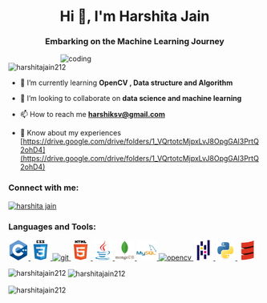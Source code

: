 <h1 align="center">Hi 👋, I'm Harshita Jain</h1>
<h3 align="center">Embarking on the Machine Learning Journey</h3>
<img align = "right" alt="coding" width="400" src="https://user-images.githubusercontent.com/59734313/157189039-c09b3e38-9f42-42c0-ab54-14f1574190a7.gif"
<p align="left"> <img src="https://komarev.com/ghpvc/?username=harshitajain212&label=Profile%20views&color=0e75b6&style=flat" alt="harshitajain212" /> </p>

- 🌱 I’m currently learning **OpenCV , Data structure and Algorithm**

- 👯 I’m looking to collaborate on **data science and machine learning**

- 📫 How to reach me **harshiksv@gmail.com**

- 📄 Know about my experiences [https://drive.google.com/drive/folders/1_VQrtotcMjpxLvJ8OpgGAl3PrtQ2ohD4](https://drive.google.com/drive/folders/1_VQrtotcMjpxLvJ8OpgGAl3PrtQ2ohD4)

<h3 align="left">Connect with me:</h3>
<p align="left">
<a href="https://linkedin.com/in/harshita jain" target="blank"><img align="center" src="https://raw.githubusercontent.com/rahuldkjain/github-profile-readme-generator/master/src/images/icons/Social/linked-in-alt.svg" alt="harshita jain" height="30" width="40" /></a>
</p>

<h3 align="left">Languages and Tools:</h3>
<p align="left"> <a href="https://www.w3schools.com/cpp/" target="_blank" rel="noreferrer"> <img src="https://raw.githubusercontent.com/devicons/devicon/master/icons/cplusplus/cplusplus-original.svg" alt="cplusplus" width="40" height="40"/> </a> <a href="https://www.w3schools.com/css/" target="_blank" rel="noreferrer"> <img src="https://raw.githubusercontent.com/devicons/devicon/master/icons/css3/css3-original-wordmark.svg" alt="css3" width="40" height="40"/> </a> <a href="https://git-scm.com/" target="_blank" rel="noreferrer"> <img src="https://www.vectorlogo.zone/logos/git-scm/git-scm-icon.svg" alt="git" width="40" height="40"/> </a> <a href="https://www.w3.org/html/" target="_blank" rel="noreferrer"> <img src="https://raw.githubusercontent.com/devicons/devicon/master/icons/html5/html5-original-wordmark.svg" alt="html5" width="40" height="40"/> </a> <a href="https://www.java.com" target="_blank" rel="noreferrer"> <img src="https://raw.githubusercontent.com/devicons/devicon/master/icons/java/java-original.svg" alt="java" width="40" height="40"/> </a> <a href="https://www.mongodb.com/" target="_blank" rel="noreferrer"> <img src="https://raw.githubusercontent.com/devicons/devicon/master/icons/mongodb/mongodb-original-wordmark.svg" alt="mongodb" width="40" height="40"/> </a> <a href="https://www.mysql.com/" target="_blank" rel="noreferrer"> <img src="https://raw.githubusercontent.com/devicons/devicon/master/icons/mysql/mysql-original-wordmark.svg" alt="mysql" width="40" height="40"/> </a> <a href="https://opencv.org/" target="_blank" rel="noreferrer"> <img src="https://www.vectorlogo.zone/logos/opencv/opencv-icon.svg" alt="opencv" width="40" height="40"/> </a> <a href="https://pandas.pydata.org/" target="_blank" rel="noreferrer"> <img src="https://raw.githubusercontent.com/devicons/devicon/2ae2a900d2f041da66e950e4d48052658d850630/icons/pandas/pandas-original.svg" alt="pandas" width="40" height="40"/> </a> <a href="https://www.python.org" target="_blank" rel="noreferrer"> <img src="https://raw.githubusercontent.com/devicons/devicon/master/icons/python/python-original.svg" alt="python" width="40" height="40"/> </a> <a href="https://www.scala-lang.org" target="_blank" rel="noreferrer"> <img src="https://raw.githubusercontent.com/devicons/devicon/master/icons/scala/scala-original.svg" alt="scala" width="40" height="40"/> </a> </p>

<p><img align="left" src="https://github-readme-stats.vercel.app/api/top-langs?username=harshitajain212&show_icons=true&locale=en&layout=compact" alt="harshitajain212" /></p>

<p>&nbsp;<img align="center" src="https://github-readme-stats.vercel.app/api?username=harshitajain212&show_icons=true&locale=en" alt="harshitajain212" /></p>

<p><img align="center" src="https://github-readme-streak-stats.herokuapp.com/?user=harshitajain212&" alt="harshitajain212" /></p>
